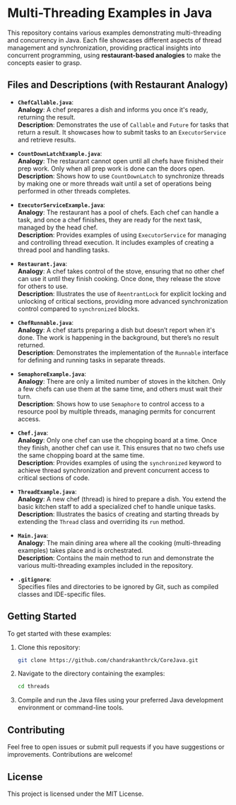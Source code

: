 # Multi-Threading Examples in Java

This repository contains various examples demonstrating multi-threading and concurrency in Java. Each file showcases different aspects of thread management and synchronization, providing practical insights into concurrent programming, using **restaurant-based analogies** to make the concepts easier to grasp.

## Files and Descriptions (with Restaurant Analogy)

- **`ChefCallable.java`**:  
  **Analogy**: A chef prepares a dish and informs you once it's ready, returning the result.  
  **Description**: Demonstrates the use of `Callable` and `Future` for tasks that return a result. It showcases how to submit tasks to an `ExecutorService` and retrieve results.

- **`CountDownLatchExample.java`**:  
  **Analogy**: The restaurant cannot open until all chefs have finished their prep work. Only when all prep work is done can the doors open.  
  **Description**: Shows how to use `CountDownLatch` to synchronize threads by making one or more threads wait until a set of operations being performed in other threads completes.

- **`ExecutorServiceExample.java`**:  
  **Analogy**: The restaurant has a pool of chefs. Each chef can handle a task, and once a chef finishes, they are ready for the next task, managed by the head chef.  
  **Description**: Provides examples of using `ExecutorService` for managing and controlling thread execution. It includes examples of creating a thread pool and handling tasks.

- **`Restaurant.java`**:  
  **Analogy**: A chef takes control of the stove, ensuring that no other chef can use it until they finish cooking. Once done, they release the stove for others to use.  
  **Description**: Illustrates the use of `ReentrantLock` for explicit locking and unlocking of critical sections, providing more advanced synchronization control compared to `synchronized` blocks.

- **`ChefRunnable.java`**:  
  **Analogy**: A chef starts preparing a dish but doesn’t report when it's done. The work is happening in the background, but there’s no result returned.  
  **Description**: Demonstrates the implementation of the `Runnable` interface for defining and running tasks in separate threads.

- **`SemaphoreExample.java`**:  
  **Analogy**: There are only a limited number of stoves in the kitchen. Only a few chefs can use them at the same time, and others must wait their turn.  
  **Description**: Shows how to use `Semaphore` to control access to a resource pool by multiple threads, managing permits for concurrent access.

- **`Chef.java`**:  
  **Analogy**: Only one chef can use the chopping board at a time. Once they finish, another chef can use it. This ensures that no two chefs use the same chopping board at the same time.  
  **Description**: Provides examples of using the `synchronized` keyword to achieve thread synchronization and prevent concurrent access to critical sections of code.

- **`ThreadExample.java`**:  
  **Analogy**: A new chef (thread) is hired to prepare a dish. You extend the basic kitchen staff to add a specialized chef to handle unique tasks.  
  **Description**: Illustrates the basics of creating and starting threads by extending the `Thread` class and overriding its `run` method.

- **`Main.java`**:  
  **Analogy**: The main dining area where all the cooking (multi-threading examples) takes place and is orchestrated.  
  **Description**: Contains the main method to run and demonstrate the various multi-threading examples included in the repository.

- **`.gitignore`**:  
  Specifies files and directories to be ignored by Git, such as compiled classes and IDE-specific files.

## Getting Started

To get started with these examples:

1. Clone this repository:
    ```bash
    git clone https://github.com/chandrakanthrck/CoreJava.git
    ```

2. Navigate to the directory containing the examples:
    ```bash
    cd threads
    ```

3. Compile and run the Java files using your preferred Java development environment or command-line tools.

## Contributing

Feel free to open issues or submit pull requests if you have suggestions or improvements. Contributions are welcome!

## License

This project is licensed under the MIT License.
